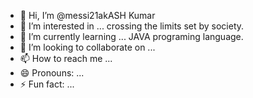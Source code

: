 - 👋 Hi, I’m @messi21akASH Kumar  
- 👀 I’m interested in ... crossing the limits set by society.
- 🌱 I’m currently learning ... JAVA programing language.
- 💞️ I’m looking to collaborate on ... 
- 📫 How to reach me ...
- 😄 Pronouns: ...
- ⚡ Fun fact: ...

<!---
messi21akASH/messi21akASH is a ✨ special ✨ repository because its `README.md` (this file) appears on your GitHub profile.
You can click the Preview link to take a look at your changes.
--->
